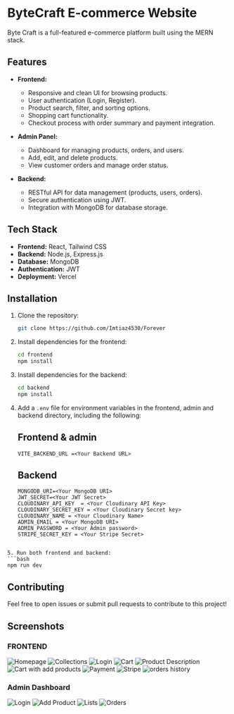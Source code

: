 # ByteCraft E-commerce Website

Byte Craft is a full-featured e-commerce platform built using the MERN stack.

## Features

- **Frontend:**

  - Responsive and clean UI for browsing products.
  - User authentication (Login, Register).
  - Product search, filter, and sorting options.
  - Shopping cart functionality.
  - Checkout process with order summary and payment integration.

- **Admin Panel:**

  - Dashboard for managing products, orders, and users.
  - Add, edit, and delete products.
  - View customer orders and manage order status.

- **Backend:**
  - RESTful API for data management (products, users, orders).
  - Secure authentication using JWT.
  - Integration with MongoDB for database storage.

## Tech Stack

- **Frontend:** React, Tailwind CSS
- **Backend:** Node.js, Express.js
- **Database:** MongoDB
- **Authentication:** JWT
- **Deployment:** Vercel

## Installation

1. Clone the repository:
   ```bash
   git clone https://github.com/Imtiaz4530/Forever
   ```
2. Install dependencies for the frontend:

   ```bash
   cd frontend
   npm install
   ```

3. Install dependencies for the backend:

   ```bash
   cd backend
   npm install
   ```

4. Add a `.env` file for environment variables in the frontend, admin and backend directory, including the following:

   ## Frontend & admin

   ```
   VITE_BACKEND_URL =<Your Backend URL>
   ```

   ## Backend

   ```
   MONGODB_URI=<Your MongoDB URI>
   JWT_SECRET=<Your JWT Secret>
   CLOUDINARY_API_KEY  = <Your Cloudinary API Key>
   CLOUDINARY_SECRET_KEY = <Your Cloudinary Secret key>
   CLOUDINARY_NAME = <Your Cloudinary Name>
   ADMIN_EMAIL = <Your MongoDB URI>
   ADMIN_PASSWORD = <Your Admin password>
   STRIPE_SECRET_KEY = <Your Stripe Secret>
   ```

````

5. Run both frontend and backend:
```bash
npm run dev
````

## Contributing

Feel free to open issues or submit pull requests to contribute to this project!

## Screenshots

### FRONTEND

![Homepage](./frontend/public/f1.png)
![Collections](./frontend/public/f2.png)
![Login](./frontend/public/f3.png)
![Cart](./frontend/public/f4.png)
![Product Description](./frontend/public/f5.png)
![Cart with add products](./frontend/public/f6.png)
![Payment](./frontend/public/f7.png)
![Stripe](./frontend/public/f8.png)
![orders history](./frontend/public/f9.png)

### Admin Dashboard

![Login](./frontend/public/a1.png)
![Add Product](./frontend/public/a2.png)
![Lists](./frontend/public/a3.png)
![Orders](./frontend/public/a4.png)
